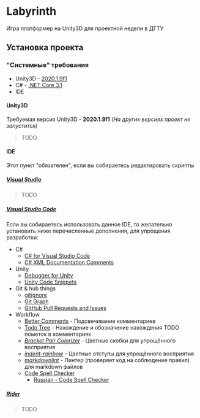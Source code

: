 # Labyrinth

Игра платформер на Unity3D для проектной недели в ДГТУ

## Установка проекта

### "Системные" требования

- Unity3D - [2020.1.9f1](https://unity3d.com/unity/whats-new/2020.1.9)
- C# - [.NET Core 3.1](https://dotnet.microsoft.com/download)
- IDE

#### Unity3D

Требуемая версия Unity3D - **2020.1.9f1** *(На других версиях проект не запустится)*

> TODO

#### IDE

Этот пункт "обязателен", если вы собираетесь редактировать скрипты

##### [Visual Studio](https://visualstudio.microsoft.com)

> TODO

##### [Visual Studio Code](https://code.visualstudio.com)

Если вы собираетесь использовать данное IDE, то желательно установить ниже перечисленные дополнения, для упрощения разработки:

- C#
  - [C# for Visual Studio Code](https://marketplace.visualstudio.com/items?itemName=ms-dotnettools.csharp)
  - [C# XML Documentation Comments](https://marketplace.visualstudio.com/items?itemName=k--kato.docomment)
- Unity
  - [Debugger for Unity](https://marketplace.visualstudio.com/items?itemName=Unity.unity-debug)
  - [Unity Code Snippets](https://marketplace.visualstudio.com/items?itemName=kleber-swf.unity-code-snippets)
- Git & hub things
  - [gitignore](https://marketplace.visualstudio.com/items?itemName=codezombiech.gitignore)
  - [Git Graph](https://marketplace.visualstudio.com/items?itemName=mhutchie.git-graph)
  - [GitHub Pull Requests and Issues](https://marketplace.visualstudio.com/items?itemName=GitHub.vscode-pull-request-github)
- Workflow
  - [Better Comments](https://marketplace.visualstudio.com/items?itemName=aaron-bond.better-comments) -
    Подсвечивание комментариев
  - [Todo Tree](https://marketplace.visualstudio.com/items?itemName=Gruntfuggly.todo-tree) -
    Нахождение и обозначение нахождения TODO пометок в комментариях
  - *[Bracket Pair Colorizer](https://marketplace.visualstudio.com/items?itemName=CoenraadS.bracket-pair-colorizer)* -
    Цветные скобки для упрощённого восприятия
  - *[indent-rainbow](https://marketplace.visualstudio.com/items?itemName=oderwat.indent-rainbow)* -
    Цветные отступы для упрощённого восприятия
  - *[markdownlint](https://marketplace.visualstudio.com/items?itemName=DavidAnson.vscode-markdownlint)* -
    Линтер (проверяет код на соблюдение правил) для markdown файлов
  - [Code Spell Checker](https://marketplace.visualstudio.com/items?itemName=streetsidesoftware.code-spell-checker)
    - [Russian - Code Spell Checker](https://marketplace.visualstudio.com/items?itemName=streetsidesoftware.code-spell-checker-russian)

##### [Rider](https://www.jetbrains.com/ru-ru/rider/)

> TODO
